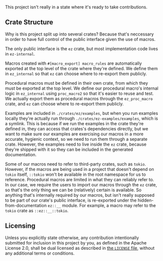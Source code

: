 This project isn't really in a state where it's ready to take contributions.

## Crate Structure

Why is this project split up into several crates? Because that's neccessary in
order to have full control of the public interface given the use of macros.

The only public interface is the `ez` crate, but most implementation code lives
in `ez-internal`.

Macros created with `#[macro_export] macro_rules` are automatically exported at
the top level of the crate where they're defined. We define them in
`ez_internal` so that `ez` can choose where to re-export them publicly.

Procedural macros must be defined in their own crate, from which they must be
exported at the top level. We define our procedural macro's internal logic in
`ez_internal` using `proc_macro2` so that it's easier to reuse and test. We
actually export them as procedural macros through the `ez_proc_macro` crate, and
`ez` can choose where to re-export them publicly.

Examples are included in `./crates/ez/examples`, but when you run examples
locally they're actually run through `./crates/ez-examples/examples`, which is a
symlink. This is because if we run the examples in the crate they're defined in,
they can access that crates's dependencies directly, but we want to make sure
our examples are exercising our macros in a more accurate, hygienic context, so
we need to run them through a separate crate. However, the examples need to live
inside the `ez` crate, because they're shipped with it so they can be included in
the generated documentation.

Some of our macros need to refer to third-party crates, such as `tokio`.
However, if the macros are being used in a project that doesn't depend on
`tokio` itself, `::tokio` won't be available in the root namespace for us to
reference. Procedural macros are limited in what they can reliably refer to. In
our case, we require the users to import our macros through the `ez` crate, so
that's the only thing we can be (relatively) certain is available. So anything
that's internally required by our macros, but isn't really supposed to be part
of our crate's public interface, is re-exported under the
hidden-from-documentation `ez::__` module. For example, a macro may refer to the
`tokio` crate as `::ez::__::tokio`.

## Licensing

Unless you explicitly state otherwise, any contribution intentionally submitted
for inclusion in this project by you, as defined in the Apache License 2.0,
shall be dual licensed as described in [the `LICENSE` file](LICENSE), without
any additional terms or conditions.

